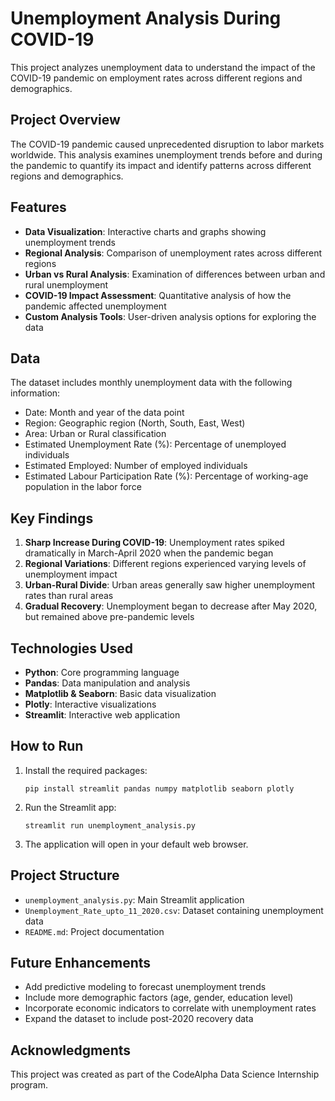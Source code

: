 # Unemployment Analysis During COVID-19

This project analyzes unemployment data to understand the impact of the COVID-19 pandemic on employment rates across different regions and demographics.

## Project Overview

The COVID-19 pandemic caused unprecedented disruption to labor markets worldwide. This analysis examines unemployment trends before and during the pandemic to quantify its impact and identify patterns across different regions and demographics.

## Features

- **Data Visualization**: Interactive charts and graphs showing unemployment trends
- **Regional Analysis**: Comparison of unemployment rates across different regions
- **Urban vs Rural Analysis**: Examination of differences between urban and rural unemployment
- **COVID-19 Impact Assessment**: Quantitative analysis of how the pandemic affected unemployment
- **Custom Analysis Tools**: User-driven analysis options for exploring the data

## Data

The dataset includes monthly unemployment data with the following information:
- Date: Month and year of the data point
- Region: Geographic region (North, South, East, West)
- Area: Urban or Rural classification
- Estimated Unemployment Rate (%): Percentage of unemployed individuals
- Estimated Employed: Number of employed individuals
- Estimated Labour Participation Rate (%): Percentage of working-age population in the labor force

## Key Findings

1. **Sharp Increase During COVID-19**: Unemployment rates spiked dramatically in March-April 2020 when the pandemic began
2. **Regional Variations**: Different regions experienced varying levels of unemployment impact
3. **Urban-Rural Divide**: Urban areas generally saw higher unemployment rates than rural areas
4. **Gradual Recovery**: Unemployment began to decrease after May 2020, but remained above pre-pandemic levels

## Technologies Used

- **Python**: Core programming language
- **Pandas**: Data manipulation and analysis
- **Matplotlib & Seaborn**: Basic data visualization
- **Plotly**: Interactive visualizations
- **Streamlit**: Interactive web application

## How to Run

1. Install the required packages:
   ```
   pip install streamlit pandas numpy matplotlib seaborn plotly
   ```

2. Run the Streamlit app:
   ```
   streamlit run unemployment_analysis.py
   ```

3. The application will open in your default web browser.

## Project Structure

- `unemployment_analysis.py`: Main Streamlit application
- `Unemployment_Rate_upto_11_2020.csv`: Dataset containing unemployment data
- `README.md`: Project documentation

## Future Enhancements

- Add predictive modeling to forecast unemployment trends
- Include more demographic factors (age, gender, education level)
- Incorporate economic indicators to correlate with unemployment rates
- Expand the dataset to include post-2020 recovery data

## Acknowledgments

This project was created as part of the CodeAlpha Data Science Internship program.
